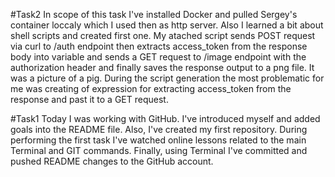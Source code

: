 #Task2
In scope of this task I've installed Docker and pulled Sergey's container loccaly which I used then as http server.
Also I learned a bit about shell scripts and created first one.
My atached script sends POST request via curl to /auth endpoint then extracts access_token from the response body into variable and
sends a GET request to /image endpoint with the authorization header and finally saves the response output to a png file. It was a picture of a pig.
During the script generation the most problematic for me was creating of expression for extracting access_token from the response and 
past it to a GET request.





#Task1
Today I was working with GitHub. I've introduced myself and added goals into the README file.
Also, I've created my first repository. During performing the first task I've watched online lessons related to the main Terminal and GIT commands.
Finally, using Terminal I've committed and pushed README changes to the GitHub account.
